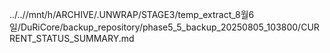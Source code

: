 ../..//mnt/h/ARCHIVE/.UNWRAP/STAGE3/temp_extract_8월6일/DuRiCore/backup_repository/phase5_5_backup_20250805_103800/CURRENT_STATUS_SUMMARY.md